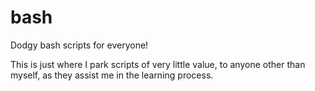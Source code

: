 bash
====

Dodgy bash scripts for everyone!

This is just where I park scripts of very little value, to anyone other than myself, as they assist me in the learning process.
